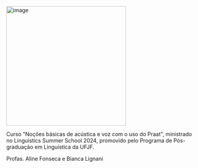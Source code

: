 <img width="316" alt="image" src="https://github.com/Alineafon/Curso-Praat---LIS-UFJF-2024-/assets/63132876/851ce12e-814c-4b45-bacb-6ca8da9856c1">

Curso "Noções básicas de acústica e voz com o uso do Praat", ministrado no Linguistics Summer School 2024, promovido pelo Programa de Pós-graduação em Linguística da UFJF.

Profas. Aline Fonseca e Bianca Lignani
